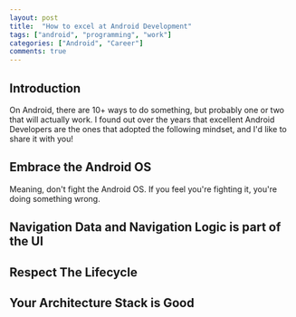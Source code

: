 ```yaml
---
layout: post
title:  "How to excel at Android Development"
tags: ["android", "programming", "work"]
categories: ["Android", "Career"]
comments: true
---
```


## Introduction

On Android, there are 10+ ways to do something, but probably one or two that will actually work.
I found out over the years that excellent Android Developers are the ones that adopted the following mindset, and I'd like to share it with you!

## Embrace the Android OS

Meaning, don't fight the Android OS. If you feel you're fighting it, you're doing something wrong.

## Navigation Data and Navigation Logic is part of the UI

## Respect The Lifecycle

## Your Architecture Stack is Good

